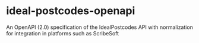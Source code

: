 # ideal-postcodes-openapi
An OpenAPI (2.0) specification of the IdealPostcodes API with normalization for integration in platforms such as ScribeSoft
